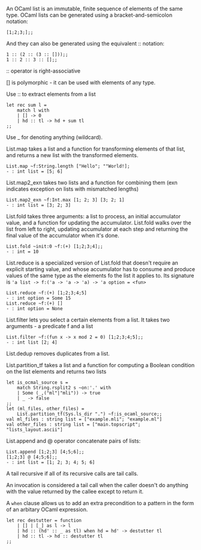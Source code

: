An OCaml list is an immutable, finite sequence of elements of the same type.
OCaml lists can be generated using a bracket-and-semicolon notation:

```
[1;2;3;];;
```

And they can also be generated using the equivalent :: notation:

```
1 :: (2 :: (3 :: []));;
1 :: 2 :: 3 :: [];;
```

:: operator is right-associative

[] is polymorphic - it can be used with elements of any type.

Use :: to extract elements from a list

```
let rec sum l = 
	match l with
	| [] -> 0
	| hd :: tl -> hd + sum tl
;;
```

Use _ for denoting anything (wildcard).

List.map takes a list and a function for transforming elements of that list,
and returns a new list with the transformed elements.

```
List.map ~f:String.length ["Hello"; ""World!];
- : int list = [5; 6]
```

List.map2_exn takes two lists and a function for combining them (exn indicates
exception on lists with mismatched lengths)

```
List.map2_exn ~f:Int.max [1; 2; 3] [3; 2; 1]
- : int list = [3; 2; 3]
```

List.fold takes three arguments: a list to process, an initial accumulator
value, and a function for updating the accumulator. List.fold walks over the
list from left to right, updating accumulator at each step and returning the
final value of the accumulator when it's done.

```
List.fold ~init:0 ~f:(+) [1;2;3;4];;
- : int = 10
```

List.reduce is a specialized version of List.fold that doesn't require an 
explicit starting value, and whose accumulator has to consume and produce
values of the same type as the elements fo the list it applies to. Its 
signature is `'a list -> f:('a -> 'a -> 'a) -> 'a option = <fun>`

```
List.reduce ~f:(+) [1;2;3;4;5]
- : int option = Some 15
List.reduce ~f:(+) []
- : int option = None
```

List.filter lets you select a certain elements from a list. It takes two 
arguments - a predicate f and a list

```
List.filter ~f:(fun x -> x mod 2 = 0) [1;2;3;4;5];;
- : int list [2; 4]
```

List.dedup removes duplicates from a list.

List.partition_tf takes a list and a function for computing a Boolean condition
on the list elements and returns two lists

```
let is_ocmal_source s = 
	match String.rsplit2 s ~on:'.' with
	| Some (_,("ml"|"mli")) -> true
	| _ -> false
;;
let (ml_files, other_files) = 
	List.partition_tf(Sys.ls_dir ".") ~f:is_ocaml_source;;
val ml_files : string list = ["example.mli"; "example.ml"]
val other_files : string list = ["main.topscript"; "lists_layout.ascii"]
```

List.append and @ operator concatenate pairs of lists:

```
List.append [1;2;3] [4;5;6];;
[1;2;3] @ [4;5;6];;
- : int list = [1; 2; 3; 4; 5; 6]
```

A tail recursive if all of its recursive calls are tail calls.

An invocation is considered a tail call when the caller doesn't do anything
with the value returned by the callee except to return it.

A `when` clause allows us to add an extra precondition to a pattern in the form
of an arbitary OCaml expression.

```
let rec destutter = function
	| [] | [_] as l -> l
	| hd :: (hd' :: _ as tl) when hd = hd' -> destutter tl
	| hd :: tl -> hd :: destutter tl
;;
```
